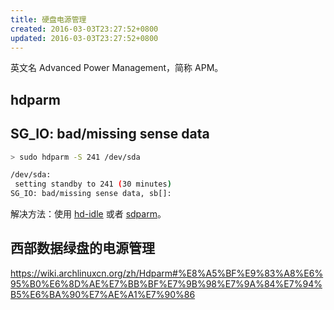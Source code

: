 ```yaml
---
title: 硬盘电源管理
created: 2016-03-03T23:27:52+0800
updated: 2016-03-03T23:27:52+0800
---
```



英文名 Advanced Power Management，简称 APM。

## hdparm

## SG_IO: bad/missing sense data

```sh
> sudo hdparm -S 241 /dev/sda

/dev/sda:
 setting standby to 241 (30 minutes)
SG_IO: bad/missing sense data, sb[]:
```

解决方法：使用 [hd-idle](https://github.com/adelolmo/hd-idle) 或者 [sdparm](https://linux.die.net/man/8/sdparm)。

## 西部数据绿盘的电源管理

https://wiki.archlinuxcn.org/zh/Hdparm#%E8%A5%BF%E9%83%A8%E6%95%B0%E6%8D%AE%E7%BB%BF%E7%9B%98%E7%9A%84%E7%94%B5%E6%BA%90%E7%AE%A1%E7%90%86
